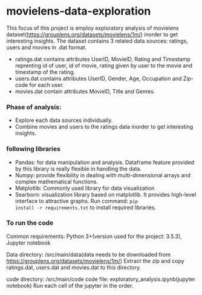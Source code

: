 # movielens-data-exploration

This focus of this project is employ exploratory analysis of movielens dataset(https://grouplens.org/datasets/movielens/1m/) inorder to get interesting insights.
The dataset contains 3 related data sources: ratings, users and movies in .dat format.
- ratings.dat contains attributes UserID, MovieID, Rating and Timestamp reprenting id of user, id of movie, rating given by user to the movie and timestamp of the rating.
- users.dat contains attributes UserID, Gender, Age, Occupation and Zip-code for each user.
- movies.dat contain attributes MovieID, Title and Genres.

### Phase of analysis:
- Explore each data sources individually.
- Combine movies and users to the ratings data inorder to get interesting insights.

### following libraries
- Pandas: for data manipulation and analysis. Dataframe feature provided by this library is really flexible in handling the data.
- Numpy: provide flexibility in dealing with multi-dimensional arrays and complex mathematical functions.
- Matplotlib: Commonly used library for data visualization
- Searborn: visualization library based on matplotlib. It provides high-level interface to attractive graphs.
Run command: <code>pip install -r requirements.txt</code> to install required libraries.

### To run the code
Common requirements: Python 3+(version used for the project: 3.5.3), Jupyter notebook

Data directory: /src/main/data(data needs to be downloaded from https://grouplens.org/datasets/movielens/1m/)
Extract the zip and copy ratings.dat, users.dat and movies.dat to this directory.

code directory: /src/main/code
code file: exploratory_analysis.ipynb(jupyter notebook)
Run each cell of the jupyter in the order.